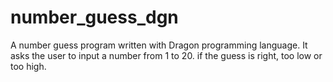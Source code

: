 # number_guess_dgn
A number guess program written with Dragon programming language. It asks the user to input a number from 1 to 20. if the guess is right, too low or too high.
